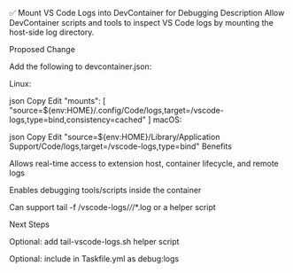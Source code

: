 ✅ Mount VS Code Logs into DevContainer for Debugging
Description
Allow DevContainer scripts and tools to inspect VS Code logs by mounting the host-side log directory.

Proposed Change

Add the following to devcontainer.json:

Linux:

json
Copy
Edit
"mounts": [
  "source=${env:HOME}/.config/Code/logs,target=/vscode-logs,type=bind,consistency=cached"
]
macOS:

json
Copy
Edit
"source=${env:HOME}/Library/Application Support/Code/logs,target=/vscode-logs,type=bind"
Benefits

Allows real-time access to extension host, container lifecycle, and remote logs

Enables debugging tools/scripts inside the container

Can support tail -f /vscode-logs/*/*/*.log or a helper script

Next Steps

Optional: add tail-vscode-logs.sh helper script

Optional: include in Taskfile.yml as debug:logs
